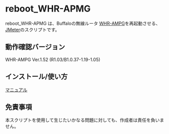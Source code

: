# reboot_WHR-APMG

reboot_WHR-APMG は、Buffaloの無線ルータ [WHR-AMPG](http://buffalo.jp/products/catalog/network/whr-ampg/)を再起動させる、[JMeter](http://jmeter.apache.org/)のスクリプトです。

## 動作確認バージョン
WHR-AMPG Ver.1.52 (R1.03/B1.0.37-1.19-1.05)

## インストール/使い方
[マニュアル](manual/manual.md)
## 免責事項
本スクリプトを使用して生じたいかなる問題に対しても、作成者は責任を負いません。
